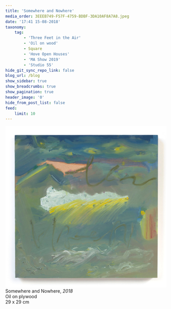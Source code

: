 ```yaml
---
title: 'Somewhere and Nowhere'
media_order: 3EEEB749-F57F-4759-BDBF-3DA10AF8A7A8.jpeg
date: '17:41 15-08-2018'
taxonomy:
    tag:
        - 'Three Feet in the Air'
        - 'Oil on wood'
        - Square
        - 'Hove Open Houses'
        - 'MA Show 2019'
        - 'Studio 55'
hide_git_sync_repo_link: false
blog_url: /blog
show_sidebar: true
show_breadcrumbs: true
show_pagination: true
header_image: '0'
hide_from_post_list: false
feed:
    limit: 10
---
```


![](3EEEB749-F57F-4759-BDBF-3DA10AF8A7A8.jpeg)  
Somewhere and Nowhere, _2018_  
Oil on plywood  
29 x 29 cm